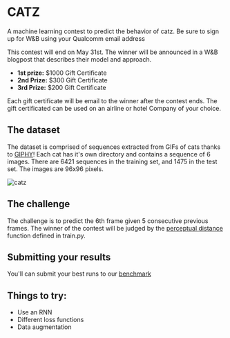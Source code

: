 # CATZ

A machine learning contest to predict the behavior of catz.  Be sure to sign up for W&B using your Qualcomm email address

This contest will end on May 31st.  The winner will be announced in a W&B blogpost that describes their model and approach.

* **1st prize:** $1000 Gift Certificate
* **2nd Prize:** $300 Gift Certificate
* **3rd Prize:** $200 Gift Certificate

Each gift certificate will be email to the winner after the contest ends.  The gift certificated can be used on an airline or hotel Company of your choice.

## The dataset

The dataset is comprised of sequences extracted from GIFs of cats thanks to [GIPHY](https://giphy.com)! Each cat has it's own directory and contains a sequence of 6 images. There are 6421 sequences in the training set, and 1475 in the test set. The images are 96x96 pixels.

![catz](https://storage.googleapis.com/wandb/catz.jpg)

## The challenge

The challenge is to predict the 6th frame given 5 consecutive previous frames. The winner of the contest will be judged by the [perceptual distance](https://www.compuphase.com/cmetric.htm) function defined in train.py.

## Submitting your results

You'll can submit your best runs to our [benchmark](https://app.wandb.ai/wandb/catz/benchmark)

## Things to try:

- Use an RNN
- Different loss functions
- Data augmentation
